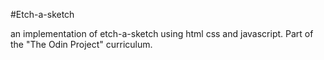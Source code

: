 #Etch-a-sketch

an implementation of etch-a-sketch using html css and javascript. Part of the "The Odin Project" curriculum.